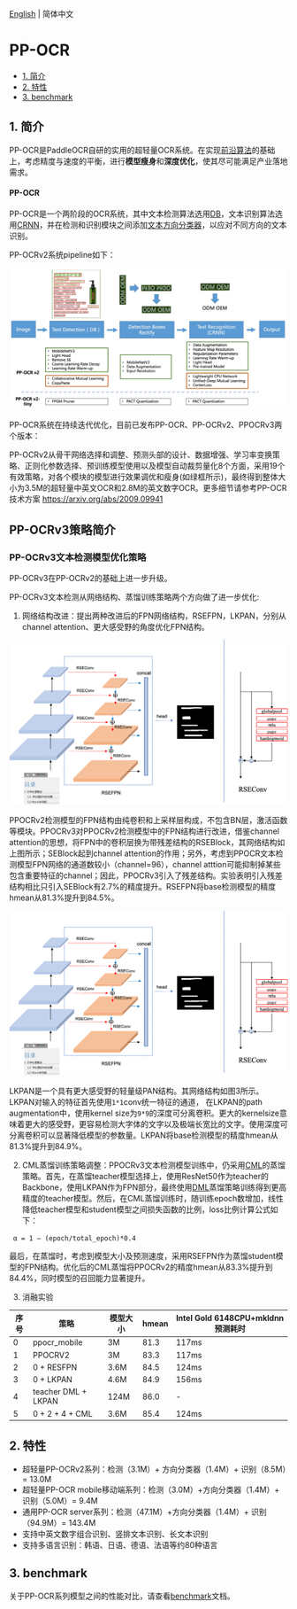 [English](../doc_en/PP-OCRv3_introduction_en.md) | 简体中文

# PP-OCR

- [1. 简介](#1)
- [2. 特性](#2)
- [3. benchmark](#3)



<a name="1"></a>
## 1. 简介

PP-OCR是PaddleOCR自研的实用的超轻量OCR系统。在实现[前沿算法](algorithm.md)的基础上，考虑精度与速度的平衡，进行**模型瘦身**和**深度优化**，使其尽可能满足产业落地需求。

#### PP-OCR

PP-OCR是一个两阶段的OCR系统，其中文本检测算法选用[DB](algorithm_det_db.md)，文本识别算法选用[CRNN](algorithm_rec_crnn.md)，并在检测和识别模块之间添加[文本方向分类器](angle_class.md)，以应对不同方向的文本识别。

PP-OCRv2系统pipeline如下：

<div align="center">
    <img src="../ppocrv2_framework.jpg" width="800">
</div>


PP-OCR系统在持续迭代优化，目前已发布PP-OCR、PP-OCRv2、PPOCRv3两个版本：

PP-OCRv2从骨干网络选择和调整、预测头部的设计、数据增强、学习率变换策略、正则化参数选择、预训练模型使用以及模型自动裁剪量化8个方面，采用19个有效策略，对各个模块的模型进行效果调优和瘦身(如绿框所示)，最终得到整体大小为3.5M的超轻量中英文OCR和2.8M的英文数字OCR。更多细节请参考PP-OCR技术方案 https://arxiv.org/abs/2009.09941


## PP-OCRv3策略简介


### PP-OCRv3文本检测模型优化策略

PP-OCRv3在PP-OCRv2的基础上进一步升级。

PP-OCRv3文本检测从网络结构、蒸馏训练策略两个方向做了进一步优化:
1. 网络结构改进：提出两种改进后的FPN网络结构，RSEFPN，LKPAN，分别从channel attention、更大感受野的角度优化FPN结构。

![](../ppocr_v3/RSEFPN.png)

PPOCRv2检测模型的FPN结构由纯卷积和上采样层构成，不包含BN层，激活函数等模块。PPOCRv3对PPOCRv2检测模型中的FPN结构进行改进，借鉴channel attention的思想，将FPN中的卷积层换为带残差结构的RSEBlock，其网络结构如上图所示；SEBlock起到channel attention的作用；另外，考虑到PPOCR文本检测模型FPN网络的通道数较小（channel=96），channel atttion可能抑制掉某些包含重要特征的channel；因此，PPOCRv3引入了残差结构。实验表明引入残差结构相比只引入SEBlock有2.7%的精度提升。RSEFPN将base检测模型的精度hmean从81.3%提升到84.5%。

![](../ppocr_v3/LKPAN.png)

LKPAN是一个具有更大感受野的轻量级PAN结构。其网络结构如图3所示。 LKPAN对输入的特征首先使用`1*1`conv统一特征的通道， 在LKPAN的path augmentation中，使用kernel size为`9*9`的深度可分离卷积。更大的kernelsize意味着更大的感受野，更容易检测大字体的文字以及极端长宽比的文字。使用深度可分离卷积可以显著降低模型的参数量。LKPAN将base检测模型的精度hmean从81.3%提升到84.9%。

2. CML蒸馏训练策略调整：PPOCRv3文本检测模型训练中，仍采用[CML](https://arxiv.org/pdf/2109.03144.pdf)的蒸馏策略。首先，在蒸馏teacher模型选择上，使用ResNet50作为teacher的Backbone，使用LKPAN作为FPN部分，最终使用[DML](https://arxiv.org/abs/1706.00384)蒸馏策略训练得到更高精度的teacher模型。然后，在CML蒸馏训练时，随训练epoch数增加，线性降低teacher模型和student模型之间损失函数的比例，loss比例计算公式如下：
```
 α = 1 – (epoch/total_epoch)*0.4
```
最后，在蒸馏时，考虑到模型大小及预测速度，采用RSEFPN作为蒸馏student模型的FPN结构。优化后的CML蒸馏将PPOCRv2的精度hmean从83.3%提升到84.4%，同时模型的召回能力显著提升。


3. 消融实验

|序号|策略|模型大小|hmean|Intel Gold 6148CPU+mkldnn预测耗时|
|-|-|-|-|-|
|0|ppocr_mobile|3M|81.3|117ms|
|1|PPOCRV2|3M|83.3|117ms|
|2|0 + RESFPN|3.6M|84.5|124ms|
|3|0 + LKPAN|4.6M|84.9|156ms|
|4|teacher DML + LKPAN|124M|86.0|-|
|5|0 + 2 + 4 + CML|3.6M|85.4|124ms|



<a name="2"></a>
## 2. 特性

- 超轻量PP-OCRv2系列：检测（3.1M）+ 方向分类器（1.4M）+ 识别（8.5M）= 13.0M
- 超轻量PP-OCR mobile移动端系列：检测（3.0M）+方向分类器（1.4M）+ 识别（5.0M）= 9.4M
- 通用PP-OCR server系列：检测（47.1M）+方向分类器（1.4M）+ 识别（94.9M）= 143.4M
- 支持中英文数字组合识别、竖排文本识别、长文本识别
- 支持多语言识别：韩语、日语、德语、法语等约80种语言


<a name="3"></a>
## 3. benchmark

关于PP-OCR系列模型之间的性能对比，请查看[benchmark](./benchmark.md)文档。
